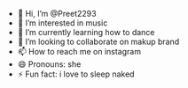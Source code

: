 - 👋 Hi, I’m @Preet2293
- 👀 I’m interested in music
- 🌱 I’m currently learning how to dance
- 💞️ I’m looking to collaborate on makup brand
- 📫 How to reach me on instagram
- 😄 Pronouns: she
- ⚡ Fun fact: i love to sleep naked

<!---
Preet2293/Preet2293 is a ✨ special ✨ repository because its `README.md` (this file) appears on your GitHub profile.
You can click the Preview link to take a look at your changes.
--->
